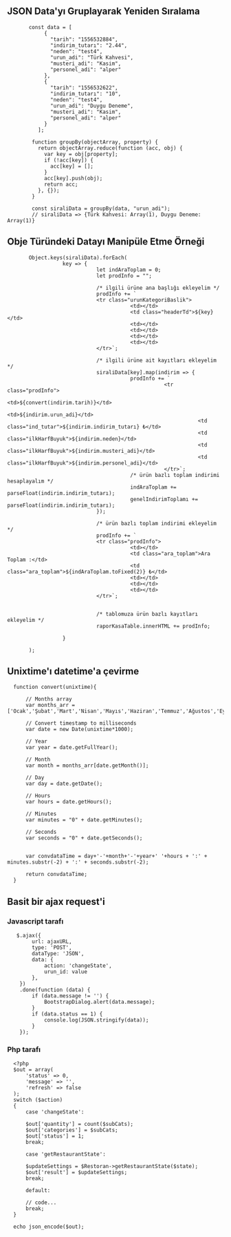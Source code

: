 ## JSON Data'yı Gruplayarak Yeniden Sıralama
           const data = [
                {
                  "tarih": "1556532884",
                  "indirim_tutarı": "2.44",
                  "neden": "test4",
                  "urun_adi": "Türk Kahvesi",
                  "musteri_adi": "Kasim",
                  "personel_adi": "alper"
                },
                {
                  "tarih": "1556532622",
                  "indirim_tutarı": "10",
                  "neden": "test4",
                  "urun_adi": "Duygu Deneme",
                  "musteri_adi": "Kasim",
                  "personel_adi": "alper"
                }
              ];

            function groupBy(objectArray, property) {
              return objectArray.reduce(function (acc, obj) {
                var key = obj[property];
                if (!acc[key]) {
                  acc[key] = [];
                }
                acc[key].push(obj);
                return acc;
              }, {});
            }

            const siraliData = groupBy(data, "urun_adi");
            // siraliData => {Türk Kahvesi: Array(1), Duygu Deneme: Array(1)}


## Obje Türündeki Datayı Manipüle Etme Örneği
           Object.keys(siraliData).forEach(
                      key => {
                                 let indAraToplam = 0;
                                 let prodInfo = "";

                                 /* ilgili ürüne ana başlığı ekleyelim */
                                 prodInfo += `
                                 <tr class="urunKategoriBaslik">
                                            <td></td>
                                            <td class="headerTd">${key}</td>
                                            <td></td>
                                            <td></td>
                                            <td></td>
                                            <td></td>
                                 </tr>`;

                                 /* ilgili ürüne ait kayıtları ekleyelim */
                                 siraliData[key].map(indirim => {
                                            prodInfo += `
                                                       <tr class="prodInfo">
                                                                  <td>${convert(indirim.tarih)}</td>
                                                                  <td>${indirim.urun_adi}</td>
                                                                  <td class="ind_tutar">${indirim.indirim_tutarı} ₺</td>
                                                                  <td class="ilkHarfBuyuk">${indirim.neden}</td>
                                                                  <td class="ilkHarfBuyuk">${indirim.musteri_adi}</td>
                                                                  <td class="ilkHarfBuyuk">${indirim.personel_adi}</td>
                                                       </tr>`;
                                            /* ürün bazlı toplam indirimi hesaplayalım */
                                            indAraToplam += parseFloat(indirim.indirim_tutarı);
                                            genelIndirimToplamı += parseFloat(indirim.indirim_tutarı);
                                 });

                                 /* ürün bazlı toplam indirimi ekleyelim */
                                 prodInfo += `
                                 <tr class="prodInfo">
                                            <td></td>
                                            <td class="ara_toplam">Ara Toplam :</td>
                                            <td class="ara_toplam">${indAraToplam.toFixed(2)} ₺</td>
                                            <td></td>
                                            <td></td>
                                            <td></td>
                                 </tr>`;


                                 /* tablomuza ürün bazlı kayıtları ekleyelim */
                                 raporKasaTable.innerHTML += prodInfo;

                      }

           );
           
## Unixtime'ı datetime'a çevirme


      function convert(unixtime){

          // Months array
          var months_arr = ['Ocak','Şubat','Mart','Nisan','Mayıs','Haziran','Temmuz','Ağustos','Eylül','Ekim','Kasım','Aralık'];

          // Convert timestamp to milliseconds
          var date = new Date(unixtime*1000);

          // Year
          var year = date.getFullYear();

          // Month
          var month = months_arr[date.getMonth()];

          // Day
          var day = date.getDate();

          // Hours
          var hours = date.getHours();

          // Minutes
          var minutes = "0" + date.getMinutes();

          // Seconds
          var seconds = "0" + date.getSeconds();


          var convdataTime = day+'-'+month+'-'+year+' '+hours + ':' + minutes.substr(-2) + ':' + seconds.substr(-2);

          return convdataTime;
      }


## Basit bir ajax request'i

### Javascript tarafı

       $.ajax({
            url: ajaxURL,
            type: 'POST',
            dataType: 'JSON',
            data: {
                action: 'changeState',
                urun_id: value
            },
        })
        .done(function (data) {
            if (data.message != '') {
                BootstrapDialog.alert(data.message);
            }
            if (data.status == 1) {
                console.log(JSON.stringify(data));
            }
        });

### Php tarafı

      <?php
      $out = array(
          'status' => 0,
          'message' => '',
          'refresh' => false
      );
      switch ($action)
      {
          case 'changeState':

          $out['quantity'] = count($subCats);
          $out['categories'] = $subCats;
          $out['status'] = 1;
          break;

          case 'getRestaurantState':

          $updateSettings = $Restoran->getRestaurantState($state);   
          $out['result'] = $updateSettings;    
          break;

          default:

          // code...
          break;
      }

      echo json_encode($out);


